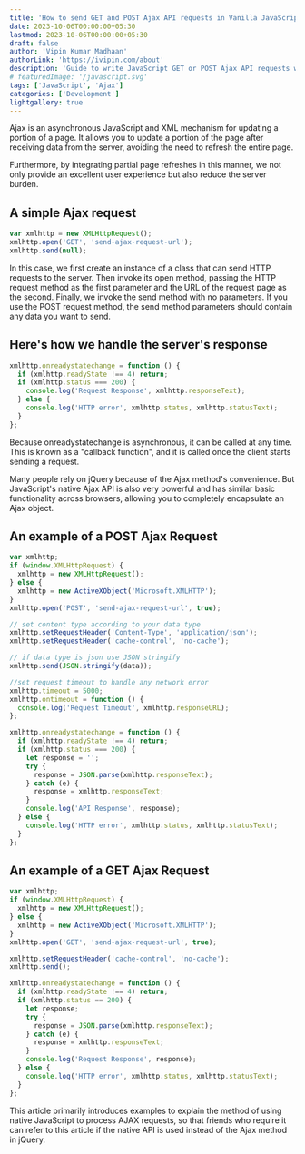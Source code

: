 ```yaml
---
title: 'How to send GET and POST Ajax API requests in Vanilla JavaScript'
date: 2023-10-06T00:00:00+05:30
lastmod: 2023-10-06T00:00:00+05:30
draft: false
author: 'Vipin Kumar Madhaan'
authorLink: 'https://ivipin.com/about'
description: 'Guide to write JavaScript GET or POST Ajax API requests without jQuery.'
# featuredImage: '/javascript.svg'
tags: ['JavaScript', 'Ajax']
categories: ['Development']
lightgallery: true
---
```


Ajax is an asynchronous JavaScript and XML mechanism for updating a portion of a page.
It allows you to update a portion of the page after receiving data from the server, avoiding the need to refresh the entire page.

Furthermore, by integrating partial page refreshes in this manner, we not only provide an excellent user experience but also reduce the server burden.

## A simple Ajax request

```javascript
var xmlhttp = new XMLHttpRequest();
xmlhttp.open('GET', 'send-ajax-request-url');
xmlhttp.send(null);
```

In this case, we first create an instance of a class that can send HTTP requests to the server. Then invoke its open method, passing the HTTP request method as the first parameter and the URL of the request page as the second. Finally, we invoke the send method with no parameters.
If you use the POST request method, the send method parameters should contain any data you want to send.

## Here's how we handle the server's response

```javascript
xmlhttp.onreadystatechange = function () {
  if (xmlhttp.readyState !== 4) return;
  if (xmlhttp.status === 200) {
    console.log('Request Response', xmlhttp.responseText);
  } else {
    console.log('HTTP error', xmlhttp.status, xmlhttp.statusText);
  }
};
```

Because onreadystatechange is asynchronous, it can be called at any time. This is known as a "callback function", and it is called once the client starts sending a request.

Many people rely on jQuery because of the Ajax method's convenience. But JavaScript's native Ajax API is also very powerful and has similar basic functionality across browsers, allowing you to completely encapsulate an Ajax object.

## An example of a POST Ajax Request

```javascript
var xmlhttp;
if (window.XMLHttpRequest) {
  xmlhttp = new XMLHttpRequest();
} else {
  xmlhttp = new ActiveXObject('Microsoft.XMLHTTP');
}
xmlhttp.open('POST', 'send-ajax-request-url', true);

// set content type according to your data type
xmlhttp.setRequestHeader('Content-Type', 'application/json');
xmlhttp.setRequestHeader('cache-control', 'no-cache');

// if data type is json use JSON stringify
xmlhttp.send(JSON.stringify(data));

//set request timeout to handle any network error
xmlhttp.timeout = 5000;
xmlhttp.ontimeout = function () {
  console.log('Request Timeout', xmlhttp.responseURL);
};

xmlhttp.onreadystatechange = function () {
  if (xmlhttp.readyState !== 4) return;
  if (xmlhttp.status === 200) {
    let response = '';
    try {
      response = JSON.parse(xmlhttp.responseText);
    } catch (e) {
      response = xmlhttp.responseText;
    }
    console.log('API Response', response);
  } else {
    console.log('HTTP error', xmlhttp.status, xmlhttp.statusText);
  }
};
```

## An example of a GET Ajax Request

```javascript
var xmlhttp;
if (window.XMLHttpRequest) {
  xmlhttp = new XMLHttpRequest();
} else {
  xmlhttp = new ActiveXObject('Microsoft.XMLHTTP');
}
xmlhttp.open('GET', 'send-ajax-request-url', true);

xmlhttp.setRequestHeader('cache-control', 'no-cache');
xmlhttp.send();

xmlhttp.onreadystatechange = function () {
  if (xmlhttp.readyState !== 4) return;
  if (xmlhttp.status == 200) {
    let response;
    try {
      response = JSON.parse(xmlhttp.responseText);
    } catch (e) {
      response = xmlhttp.responseText;
    }
    console.log('Request Response', response);
  } else {
    console.log('HTTP error', xmlhttp.status, xmlhttp.statusText);
  }
};
```

This article primarily introduces examples to explain the method of using native JavaScript to process AJAX requests, so that friends who require it can refer to this article if the native API is used instead of the Ajax method in jQuery.
